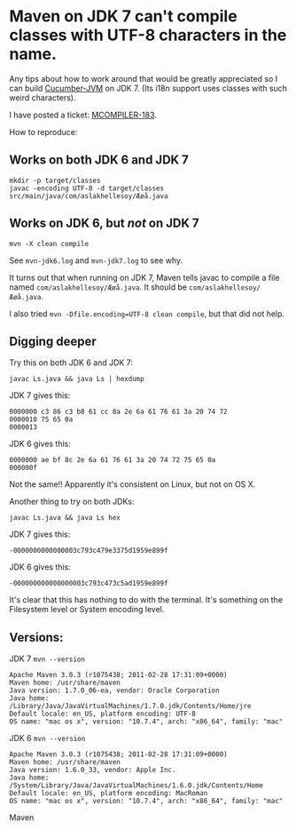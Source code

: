# Maven on JDK 7 can't compile classes with UTF-8 characters in the name.

Any tips about how to work around that would be greatly appreciated so I can build [Cucumber-JVM](https://github.com/cucumber/cucumber-jvm) on JDK 7. (Its i18n support uses classes with such weird characters).

I have posted a ticket: [MCOMPILER-183](http://jira.codehaus.org/browse/MCOMPILER-183).

How to reproduce:

## Works on both JDK 6 and JDK 7

```
mkdir -p target/classes
javac -encoding UTF-8 -d target/classes src/main/java/com/aslakhellesoy/Æøå.java
```

## Works on JDK 6, but *not* on JDK 7

```
mvn -X clean compile
```

See `mvn-jdk6.log` and `mvn-jdk7.log` to see why.

It turns out that when running on JDK 7, Maven tells javac to compile a file named `com/aslakhellesoy/Æøå.java`. It should be `com/aslakhellesoy/Æøå.java`.

I also tried `mvn -Dfile.encoding=UTF-8 clean compile`, but that did not help.

## Digging deeper

Try this on both JDK 6 and JDK 7:

```
javac Ls.java && java Ls | hexdump
```

JDK 7 gives this:

```
0000000 c3 86 c3 b8 61 cc 8a 2e 6a 61 76 61 3a 20 74 72
0000010 75 65 0a                                       
0000013
```

JDK 6 gives this:

```
0000000 ae bf 8c 2e 6a 61 76 61 3a 20 74 72 75 65 0a   
000000f
```

Not the same!! Apparently it's consistent on Linux, but not on OS X.

Another thing to try on both JDKs:

```
javac Ls.java && java Ls hex
```

JDK 7 gives this:

```
-0000000000000003c793c479e3375d1959e899f
```

JDK 6 gives this:

```
-000000000000000003c793c473c5ad1959e899f
```

It's clear that this has nothing to do with the terminal. It's something on the Filesystem level or System encoding level.

## Versions:

JDK 7 `mvn --version`

```
Apache Maven 3.0.3 (r1075438; 2011-02-28 17:31:09+0000)
Maven home: /usr/share/maven
Java version: 1.7.0_06-ea, vendor: Oracle Corporation
Java home: /Library/Java/JavaVirtualMachines/1.7.0.jdk/Contents/Home/jre
Default locale: en_US, platform encoding: UTF-8
OS name: "mac os x", version: "10.7.4", arch: "x86_64", family: "mac"
```

JDK 6 `mvn --version`

```
Apache Maven 3.0.3 (r1075438; 2011-02-28 17:31:09+0000)
Maven home: /usr/share/maven
Java version: 1.6.0_33, vendor: Apple Inc.
Java home: /System/Library/Java/JavaVirtualMachines/1.6.0.jdk/Contents/Home
Default locale: en_US, platform encoding: MacRoman
OS name: "mac os x", version: "10.7.4", arch: "x86_64", family: "mac"
```

Maven

